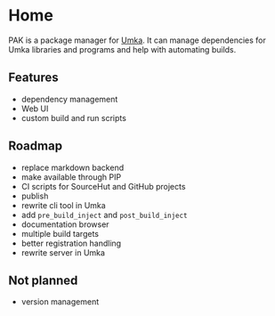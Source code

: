 
# Home

PAK is a package manager for [Umka](https://github.com/vtereshkov/umka-lang).
It can manage dependencies for Umka libraries and programs and help with
automating builds.

## Features

  * dependency management
  * Web UI
  * custom build and run scripts
  
## Roadmap

  * replace markdown backend
  * make available through PIP
  * CI scripts for SourceHut and GitHub projects
  * publish
  * rewrite cli tool in Umka
  * add `pre_build_inject` and `post_build_inject`
  * documentation browser
  * multiple build targets
  * better registration handling
  * rewrite server in Umka
  
## Not planned

  * version management